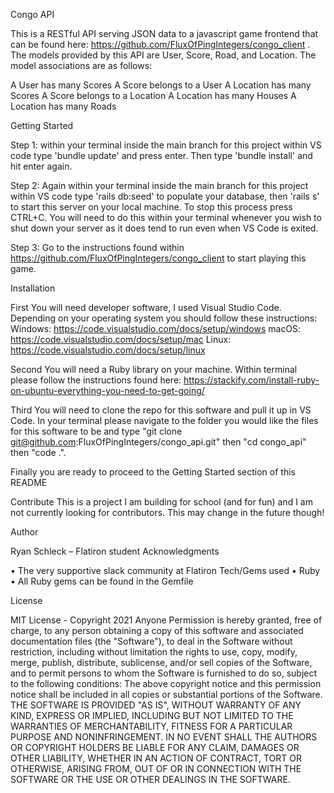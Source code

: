 Congo API

This is a RESTful API serving JSON data to a javascript game frontend that can be found here: https://github.com/FluxOfPingIntegers/congo_client .  The models provided by this API are User, Score, Road, and Location.  The model associations are as follows:

  A User has many Scores
  A Score belongs to a User
  A Location has many Scores
  A Score belongs to a Location
  A Location has many Houses
  A Location has many Roads

Getting Started

Step 1: within your terminal inside the main branch for this project within VS code type 'bundle update' and press enter. Then type 'bundle install' and hit enter again.

Step 2: Again within your terminal inside the main branch for this project within VS code type 'rails db:seed' to populate your database, then 'rails s' to start this server on your local machine.  To stop this process press CTRL+C.  You will need to do this within your terminal whenever you wish to shut down your server as it does tend to run even when VS Code is exited.

Step 3: Go to the instructions found within https://github.com/FluxOfPingIntegers/congo_client to start playing this game.

Installation

First You will need developer software, I used Visual Studio Code. Depending on your operating system you should follow these instructions: Windows: https://code.visualstudio.com/docs/setup/windows macOS: https://code.visualstudio.com/docs/setup/mac Linux: https://code.visualstudio.com/docs/setup/linux

Second You will need a Ruby library on your machine. Within terminal please follow the instructions found here: https://stackify.com/install-ruby-on-ubuntu-everything-you-need-to-get-going/

Third You will need to clone the repo for this software and pull it up in VS Code. In your terminal please navigate to the folder you would like the files for this software to be and type "git clone git@github.com:FluxOfPingIntegers/congo_api.git" then "cd congo_api" then "code .".

Finally you are ready to proceed to the Getting Started section of this README

Contribute This is a project I am building for school (and for fun) and I am not currently looking for contributors. This may change in the future though!

Author

Ryan Schleck – Flatiron student Acknowledgments

• The very supportive slack community at Flatiron Tech/Gems used • Ruby • All Ruby gems can be found in the Gemfile

License

MIT License - Copyright 2021 Anyone Permission is hereby granted, free of charge, to any person obtaining a copy of this software and associated documentation files (the "Software"), to deal in the Software without restriction, including without limitation the rights to use, copy, modify, merge, publish, distribute, sublicense, and/or sell copies of the Software, and to permit persons to whom the Software is furnished to do so, subject to the following conditions: The above copyright notice and this permission notice shall be included in all copies or substantial portions of the Software. THE SOFTWARE IS PROVIDED "AS IS", WITHOUT WARRANTY OF ANY KIND, EXPRESS OR IMPLIED, INCLUDING BUT NOT LIMITED TO THE WARRANTIES OF MERCHANTABILITY, FITNESS FOR A PARTICULAR PURPOSE AND NONINFRINGEMENT. IN NO EVENT SHALL THE AUTHORS OR COPYRIGHT HOLDERS BE LIABLE FOR ANY CLAIM, DAMAGES OR OTHER LIABILITY, WHETHER IN AN ACTION OF CONTRACT, TORT OR OTHERWISE, ARISING FROM, OUT OF OR IN CONNECTION WITH THE SOFTWARE OR THE USE OR OTHER DEALINGS IN THE SOFTWARE.